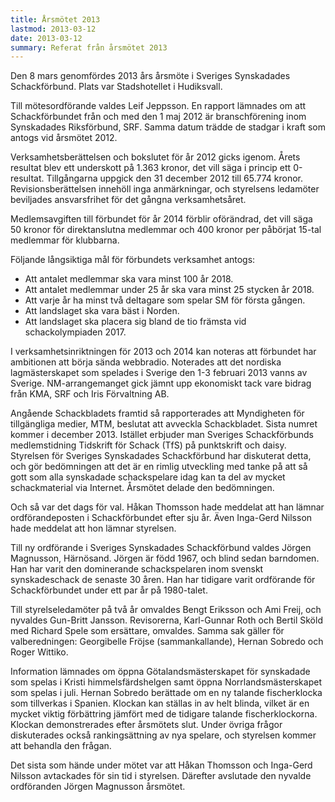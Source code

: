 ```yaml
---
title: Årsmötet 2013
lastmod: 2013-03-12
date: 2013-03-12
summary: Referat från årsmötet 2013
---
```


Den 8 mars genomfördes 2013 års årsmöte i Sveriges Synskadades Schackförbund. Plats var Stadshotellet i Hudiksvall.

Till mötesordförande valdes Leif Jeppsson. En rapport lämnades om att Schackförbundet från och med den 1 maj 2012 är branschförening inom Synskadades Riksförbund, SRF. Samma datum trädde de stadgar i kraft som antogs vid årsmötet 2012.

Verksamhetsberättelsen och bokslutet för år 2012 gicks igenom. Årets resultat blev ett underskott på 1.363 kronor, det vill säga i princip ett 0-resultat. Tillgångarna uppgick den 31 december 2012 till 65.774 kronor. Revisionsberättelsen innehöll inga anmärkningar, och styrelsens ledamöter beviljades ansvarsfrihet för det gångna verksamhetsåret.

Medlemsavgiften till förbundet för år 2014 förblir oförändrad, det vill säga 50 kronor för direktanslutna medlemmar och 400 kronor per påbörjat 15-tal medlemmar för klubbarna.

Följande långsiktiga mål för förbundets verksamhet antogs:

* Att antalet medlemmar ska vara minst 100 år 2018.
* Att antalet medlemmar under 25 år ska vara minst 25 stycken år 2018.
* Att varje år ha minst två deltagare som spelar SM för första gången.
* Att landslaget ska vara bäst i Norden.
* Att landslaget ska placera sig bland de tio främsta vid schackolympiaden 2017.

I verksamhetsinriktningen för 2013 och 2014 kan noteras att förbundet har ambitionen att börja sända webbradio. Noterades att det nordiska lagmästerskapet som spelades i Sverige den 1-3 februari 2013 vanns av Sverige. NM-arrangemanget gick jämnt upp ekonomiskt tack vare bidrag från KMA, SRF och Iris Förvaltning AB.

Angående Schackbladets framtid så rapporterades att Myndigheten för tillgängliga medier, MTM, beslutat att avveckla Schackbladet. Sista numret kommer i december 2013. Istället erbjuder man Sveriges Schackförbunds medlemstidning Tidskrift för Schack (TfS) på punktskrift och daisy. Styrelsen för Sveriges Synskadades Schackförbund har diskuterat detta, och gör bedömningen att det är en rimlig utveckling med tanke på att så gott som alla synskadade schackspelare idag kan ta del av mycket schackmaterial via Internet. Årsmötet delade den bedömningen.

Och så var det dags för val. Håkan Thomsson hade meddelat att han lämnar ordförandeposten i Schackförbundet efter sju år. Även Inga-Gerd Nilsson hade meddelat att hon lämnar styrelsen.

Till ny ordförande i Sveriges Synskadades Schackförbund valdes Jörgen Magnusson, Härnösand. Jörgen är född 1967, och blind sedan barndomen. Han har varit den dominerande schackspelaren inom svenskt synskadeschack de senaste 30 åren. Han har tidigare varit ordförande för Schackförbundet under ett par år på 1980-talet.

Till styrelseledamöter på två år omvaldes Bengt Eriksson och Ami Freij, och nyvaldes Gun-Britt Jansson. Revisorerna, Karl-Gunnar Roth och Bertil Sköld med Richard Spele som ersättare, omvaldes. Samma sak gäller för valberedningen: Georgibelle Fröjse (sammankallande), Hernan Sobredo och Roger Wittiko.

Information lämnades om öppna Götalandsmästerskapet för synskadade som spelas i Kristi himmelsfärdshelgen samt öppna Norrlandsmästerskapet som spelas i juli. Hernan Sobredo berättade om en ny talande fischerklocka som tillverkas i Spanien. Klockan kan ställas in av helt blinda, vilket är en mycket viktig förbättring jämfört med de tidigare talande fischerklockorna. Klockan demonstrerades efter årsmötets slut. Under övriga frågor diskuterades också rankingsättning av nya spelare, och styrelsen kommer att behandla den frågan.

Det sista som hände under mötet var att Håkan Thomsson och Inga-Gerd Nilsson avtackades för sin tid i styrelsen. Därefter avslutade den nyvalde ordföranden Jörgen Magnusson årsmötet.